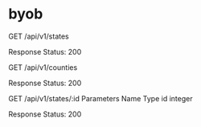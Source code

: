 # byob

GET /api/v1/states

Response
Status: 200

GET /api/v1/counties

Response
Status: 200

GET /api/v1/states/:id
Parameters
Name    Type
id      integer

Response
Status: 200
